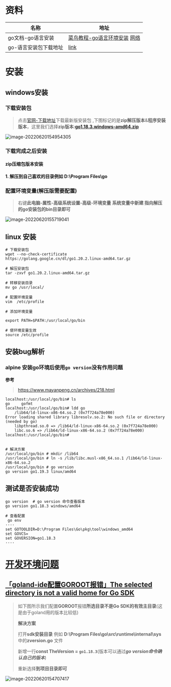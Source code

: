 # 资料

| 名称                  | 地址                                                         |
| --------------------- | ------------------------------------------------------------ |
| go文档-go语言安装     | [菜鸟教程-go语言环境安装](https://www.runoob.com/go/go-environment.html)  [网络](https://www.topgoer.com/) |
| go-语言安装包下载地址 | [link](https://golang.google.cn/dl/)                         |

# 安装

## windows安装

### **下载安装包**

> 点击[官网-下载地址](https://golang.google.cn/dl/)下载最新版安装包 ,下图标记的是**zip解压版本**&**程序安装版本**，这里我们选择**zip版本:[go1.18.3.windows-amd64.zip](https://golang.google.cn/dl/go1.18.3.windows-amd64.zip)**

![image-20220620154954305](https://yaoliuyang-blog-images.oss-cn-beijing.aliyuncs.com/blogImages/image-20220620154954305.png)

### 下载完成之后安装

#### zip压缩包版本安装

**1. 解压到自己喜欢的目录例如 D:\Program Files\go**

### **配置环境变量**(解压版需要配置)

> 右键**此电脑-属性-高级系统设置-高级-环境变量**  **系统变量中新建 指向解压的go安装包的bin目录即可**

![image-20220620155719041](https://yaoliuyang-blog-images.oss-cn-beijing.aliyuncs.com/blogImages/image-20220620155719041.png)

## linux 安装

```shell
# 下载安装包
wget --no-check-certificate https://golang.google.cn/dl/go1.20.2.linux-amd64.tar.gz

# 解压安装包
tar -zxvf go1.20.2.linux-amd64.tar.gz

# 转移安装目录
mv go /usr/local/

# 配置环境变量
vim  /etc/profile

# 添加环境变量

export PATH=$PATH:/usr/local/go/bin

# 使环境变量生效
source /etc/profile
```

## 安装bug解析

### alpine 安装go环境后使用`go version`没有作用问题

**参考**

> https://www.mayanpeng.cn/archives/218.html

```shell
localhost:/usr/local/go/bin# ls
go     gofmt
localhost:/usr/local/go/bin# ldd go
	/lib64/ld-linux-x86-64.so.2 (0x7f724a78e000)
Error loading shared library libresolv.so.2: No such file or directory (needed by go)
	libpthread.so.0 => /lib64/ld-linux-x86-64.so.2 (0x7f724a78e000)
	libc.so.6 => /lib64/ld-linux-x86-64.so.2 (0x7f724a78e000)
localhost:/usr/local/go/bin# 


# 解决方案
/usr/local/go/bin # mkdir /lib64
/usr/local/go/bin # ln -s /lib/libc.musl-x86_64.so.1 /lib64/ld-linux-x86-64.so.2
/usr/local/go/bin # go version
go version go1.19.3 linux/amd64
```









## 测试是否安装成功

```shell
go version  # go version 命令查看版本
go version go1.18.3 windows/amd64

# 查看配置
 go env
····
set GOTOOLDIR=D:\Program Files\Go\pkg\tool\windows_amd64
set GOVCS=
set GOVERSION=go1.18.3
····
```

# [开发环境问题](https://www.jetbrains.com/help/go/2021.1/configuring-goroot-and-gopath.html)

## [「goland-ide配置GOROOT报错」The selected directory is not a valid home for Go SDK](https://blog.csdn.net/qq_26979105/article/details/122677749)

>如下图所示我们配置**GOROOT**报错**所选目录不是Go SDK的有效主目录**(这是由于goland用的版本比较低)
>
>**解决方案**
>
>打开**sdk安装目录** 例如 **D:\Program Files\go\src\runtime\internal\sys**中的**zversion.go** 文件
>
>新增一行**const TheVersion = `go1.18.3`**(版本可以通过***go version命令确认自己的版本***)
>
>重新选择**到项目目录即可**

![image-20220620154707417](https://yaoliuyang-blog-images.oss-cn-beijing.aliyuncs.com/blogImages/image-20220620154707417.png)